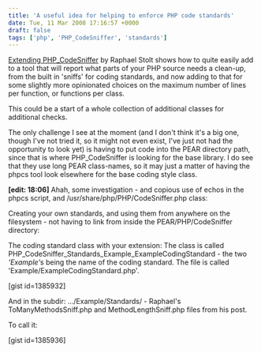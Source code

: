 ```yaml
---
title: 'A useful idea for helping to enforce PHP code standards'
date: Tue, 11 Mar 2008 17:16:57 +0000
draft: false
tags: ['php', 'PHP_CodeSniffer', 'standards']
---
```


[Extending PHP\_CodeSniffer](http://raphaelstolt.blogspot.com/2008/03/sniffing-refactoring-needs.html) by Raphael Stolt shows how to quite easily add to a tool that will report what parts of your PHP source needs a clean-up, from the built in 'sniffs' for coding standards, and now adding to that for some slightly more opinionated choices on the maximum number of lines per function, or functions per class.

This could be a start of a whole collection of additional classes for additional checks.

The only challenge I see at the moment (and I don't think it's a big one, though I've not tried it, so it might not even exist, I've just not had the opportunity to look yet) is having to put code into the PEAR directory path, since that is where PHP\_CodeSniffer is looking for the base library. I do see that they use long PEAR class-names, so it may just a matter of having the phpcs tool look elsewhere for the base coding style class.

**\[edit: 18:06\]** Ahah, some investigation - and copious use of echos in the phpcs script, and /usr/share/php/PHP/CodeSniffer.php class:

Creating your own standards, and using them from anywhere on the filesystem - not having to link from inside the PEAR/PHP/CodeSniffer directory:

The coding standard class with your extension: The class is called PHP\_CodeSniffer\_Standards\_Example\_ExampleCodingStandard - the two <em>'Example'</em>s being the name of the coding standard. The file is called 'Example/ExampleCodingStandard.php'.

\[gist id=1385932\]

And in the subdir: .../Example/Standards/ - Raphael's ToManyMethodsSniff.php and MethodLengthSniff.php files from his post.

To call it:

\[gist id=1385936\]
